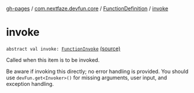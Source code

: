 [gh-pages](../../index.md) / [com.nextfaze.devfun.core](../index.md) / [FunctionDefinition](index.md) / [invoke](./invoke.md)

# invoke

`abstract val invoke: `[`FunctionInvoke`](../-function-invoke.md) [(source)](https://github.com/NextFaze/dev-fun/tree/master/devfun-annotations/src/main/java/com/nextfaze/devfun/core/Definitions.kt#L85)

Called when this item is to be invoked.

Be aware if invoking this directly; no error handling is provided.
You should use `devFun.get<Invoker>()` for missing arguments, user input, and exception handling.

